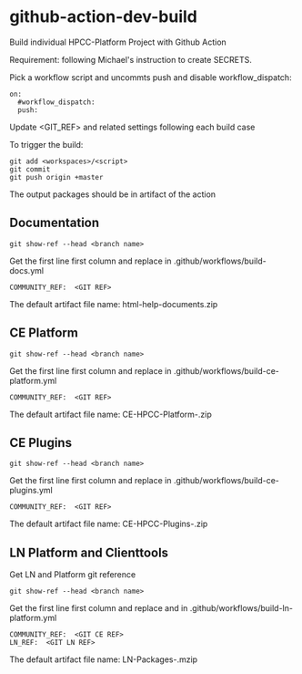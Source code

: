 # github-action-dev-build

Build individual HPCC-Platform Project with Github Action

Requirement: following Michael's instruction to create SECRETS.



Pick a workflow script and uncommts push and disable workflow_dispatch:
```code
on:
  #workflow_dispatch:
  push:
```
Update <GIT_REF> and related settings following each build case

To trigger the build:
```console
git add <workspaces>/<script>
git commit
git push origin +master
```
The output packages should be in artifact of the action

## Documentation
```console
git show-ref --head <branch name>
```
Get the first line first column and replace <GIT REF> in .github/workflows/build-docs.yml
```code
COMMUNITY_REF:  <GIT REF>
```
The default artifact file name: html-help-documents.zip

## CE Platform
```console
git show-ref --head <branch name>
```
Get the first line first column and replace <GIT REF> in .github/workflows/build-ce-platform.yml
```code
COMMUNITY_REF:  <GIT REF>
```
The default artifact file name: CE-HPCC-Platform-<os>.zip

## CE Plugins
```console
git show-ref --head <branch name>
```
Get the first line first column and replace <GIT REF> in .github/workflows/build-ce-plugins.yml
```code
COMMUNITY_REF:  <GIT REF>
```
The default artifact file name: CE-HPCC-Plugins-<os>.zip

## LN Platform and Clienttools
Get LN and Platform git reference
```console
git show-ref --head <branch name>
```
Get the first line first column and replace <GIT CE REF> and <GIT LN REF> in .github/workflows/build-ln-platform.yml
```code
COMMUNITY_REF:  <GIT CE REF>
LN_REF:  <GIT LN REF>
```
The default artifact file name: LN-Packages-<os>.mzip


